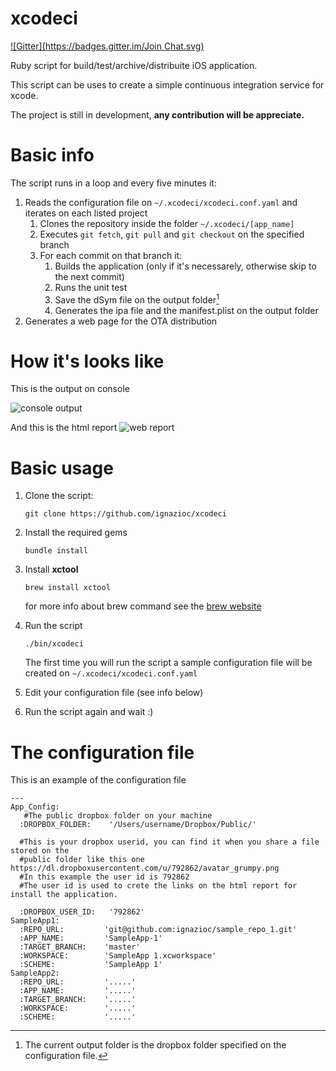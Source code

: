 xcodeci
=======
[![Gitter](https://badges.gitter.im/Join Chat.svg)](https://gitter.im/ignazioc/xcodeci?utm_source=badge&utm_medium=badge&utm_campaign=pr-badge&utm_content=badge)

Ruby script for build/test/archive/distribuite iOS application.

This script can be uses to create a simple continuous integration service for xcode.

The project is still in development, **any contribution will be appreciate.**

Basic info
==========

The script runs in a loop and every five minutes it:

1. Reads the configuration file on `~/.xcodeci/xcodeci.conf.yaml` and iterates on each listed project
	1. Clones the repository inside the folder `~/.xcodeci/[app_name]`
	2. Executes `git fetch`, `git pull` and `git checkout` on the specified branch
	3. For each commit on that branch it:
		1. Builds the application (only if it's necessarely, otherwise skip to the next commit)
		2. Runs the unit test
		3. Save the dSym file on the output folder[^1]
		4. Generates the ipa file and the manifest.plist on the output folder
2. Generates a web page for the OTA distribution

[^1]: The current output folder is the dropbox folder specified on the configuration file.

How it's looks like
===================
This is the output on console

![console output](https://dl.dropboxusercontent.com/u/792862/Screenshot%202014-10-03%2011.45.47.png)

And this is the html report
![web report](https://dl.dropboxusercontent.com/u/792862/Screenshot%202014-10-03%2011.47.41.png)

Basic usage
===========

1. Clone the script: 

	`git clone https://github.com/ignazioc/xcodeci`
	
2. Install the required gems

	`bundle install
	`
3. Install **xctool**

	`brew install xctool`
	
	for more info about brew command see the [brew website](http://brew.sh)
	
4. Run the script

	`./bin/xcodeci`
	
	The first time you will run the script a sample configuration file will be created on `~/.xcodeci/xcodeci.conf.yaml`

5. Edit your configuration file (see info below)

6. Run the script again and wait :)


The configuration file
======================

This is an example of the configuration file

	---
	App_Config:
	   #The public dropbox folder on your machine
	  :DROPBOX_FOLDER:    '/Users/username/Dropbox/Public/'
	  
	  #This is your dropbox userid, you can find it when you share a file stored on the
	  #public folder like this one https://dl.dropboxusercontent.com/u/792862/avatar_grumpy.png
	  #In this example the user id is 792862
	  #The user id is used to crete the links on the html report for install the application.
	  
	  :DROPBOX_USER_ID:   '792862'
	SampleApp1:
	  :REPO_URL:         'git@github.com:ignazioc/sample_repo_1.git'
	  :APP_NAME:         'SampleApp-1'
	  :TARGET_BRANCH:    'master'
	  :WORKSPACE:        'SampleApp 1.xcworkspace'
	  :SCHEME:           'SampleApp 1'
	SampleApp2:
	  :REPO_URL:         '.....'
	  :APP_NAME:         '.....'
	  :TARGET_BRANCH:    '.....'
	  :WORKSPACE:        '.....'
	  :SCHEME:           '.....'



 
